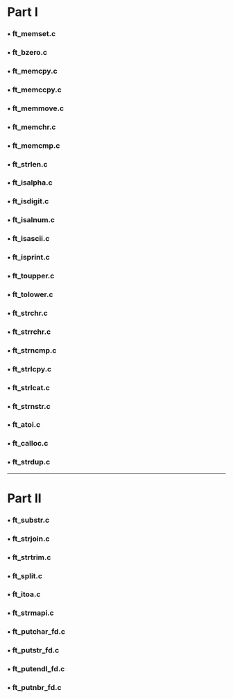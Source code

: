 # Part I

### • ft_memset.c

### • ft_bzero.c

### • ft_memcpy.c

### • ft_memccpy.c

### • ft_memmove.c

### • ft_memchr.c

### • ft_memcmp.c

### • ft_strlen.c

### • ft_isalpha.c

### • ft_isdigit.c

### • ft_isalnum.c

### • ft_isascii.c

### • ft_isprint.c

### • ft_toupper.c

### • ft_tolower.c

### • ft_strchr.c

### • ft_strrchr.c

### • ft_strncmp.c

### • ft_strlcpy.c

### • ft_strlcat.c

### • ft_strnstr.c

### • ft_atoi.c


### • ft_calloc.c

### • ft_strdup.c

---------------------------------
# Part II

### • ft_substr.c

### • ft_strjoin.c

### • ft_strtrim.c

### • ft_split.c

### • ft_itoa.c

### • ft_strmapi.c

### • ft_putchar_fd.c

### • ft_putstr_fd.c

### • ft_putendl_fd.c

### • ft_putnbr_fd.c



